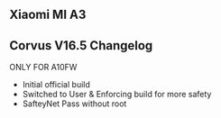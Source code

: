 ## Xiaomi MI A3 

## Corvus V16.5 Changelog

ONLY FOR A10FW
- Initial official build
- Switched to User & Enforcing build for more safety
- SafteyNet Pass without root
